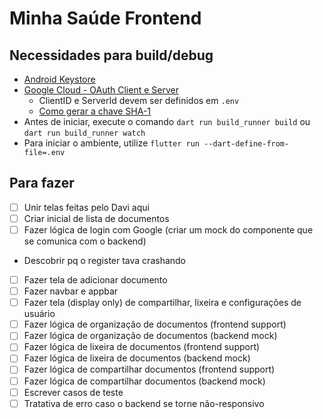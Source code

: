 # Minha Saúde Frontend

## Necessidades para build/debug

-   [Android Keystore](https://docs.flutter.dev/deployment/android#sign-the-app)
-   [Google Cloud - OAuth Client e Server](https://developer.android.com/identity/sign-in/credential-manager-siwg#set-google)
    -   ClientID e ServerId devem ser definidos em `.env`
    -   [Como gerar a chave SHA-1](https://stackoverflow.com/questions/51845559/generate-sha-1-for-flutter-react-native-android-native-app)
-   Antes de iniciar, execute o comando `dart run build_runner build` ou `dart run build_runner watch`
-   Para iniciar o ambiente, utilize `flutter run --dart-define-from-file=.env`

## Para fazer

-   [ ] Unir telas feitas pelo Davi aqui
-   [ ] Criar inicial de lista de documentos
-   [ ] Fazer lógica de login com Google (criar um mock do componente que se comunica com o backend)
-   Descobrir pq o register tava crashando
-   [ ] Fazer tela de adicionar documento
-   [ ] Fazer navbar e appbar
-   [ ] Fazer tela (display only) de compartilhar, lixeira e configurações de usuário
-   [ ] Fazer lógica de organização de documentos (frontend support)
-   [ ] Fazer lógica de organização de documentos (backend mock)
-   [ ] Fazer lógica de lixeira de documentos (frontend support)
-   [ ] Fazer lógica de lixeira de documentos (backend mock)
-   [ ] Fazer lógica de compartilhar documentos (frontend support)
-   [ ] Fazer lógica de compartilhar documentos (backend mock)
-   [ ] Escrever casos de teste
-   [ ] Tratativa de erro caso o backend se torne não-responsivo
